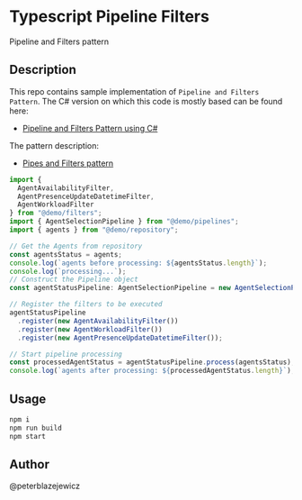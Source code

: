 # Typescript Pipeline Filters

Pipeline and Filters pattern

## Description

This repo contains sample implementation of `Pipeline and Filters Pattern`. The C# version on which this code is mostly based can be found here:

- [Pipeline and Filters Pattern using C#](https://www.codeproject.com/Articles/1094513/%2FArticles%2F1094513%2FPipeline-and-Filters-Pattern-using-Csharp)

The pattern description:

- [Pipes and Filters pattern](https://docs.microsoft.com/en-us/azure/architecture/patterns/pipes-and-filters)

```ts
import {
  AgentAvailabilityFilter,
  AgentPresenceUpdateDatetimeFilter,
  AgentWorkloadFilter
} from "@demo/filters";
import { AgentSelectionPipeline } from "@demo/pipelines";
import { agents } from "@demo/repository";

// Get the Agents from repository
const agentsStatus = agents;
console.log(`agents before processing: ${agentsStatus.length}`);
console.log(`processing...`);
// Construct the Pipeline object
const agentStatusPipeline: AgentSelectionPipeline = new AgentSelectionPipeline();

// Register the filters to be executed
agentStatusPipeline
  .register(new AgentAvailabilityFilter())
  .register(new AgentWorkloadFilter())
  .register(new AgentPresenceUpdateDatetimeFilter());

// Start pipeline processing
const processedAgentStatus = agentStatusPipeline.process(agentsStatus);
console.log(`agents after processing: ${processedAgentStatus.length}`);
```

## Usage

```bash
npm i
npm run build
npm start
```

## Author

@peterblazejewicz

